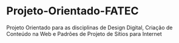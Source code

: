 # Projeto-Orientado-FATEC
Projeto Orientado para as disciplinas de Design Digital, Criação de Conteúdo na Web e Padrões de Projeto de Sítios para Internet
